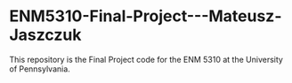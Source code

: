 # ENM5310-Final-Project---Mateusz-Jaszczuk
This repository is the Final Project code for the ENM 5310 at the University of Pennsylvania.
